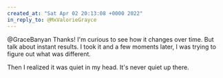 ```yaml
---
created_at: "Sat Apr 02 20:13:08 +0000 2022"
in_reply_to: @MxValorieGrayce
---
```


@GraceBanyan Thanks! I'm curious to see how it changes over time. But talk about instant results. I took it and a few moments later, I was trying to figure out what was different.

Then I realized it was quiet in my head. It's never quiet up there.